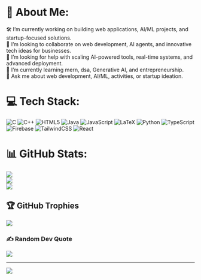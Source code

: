 # 💫 About Me:
🛠️ I’m currently working on building web applications, AI/ML projects, and startup-focused solutions.<br>🤝 I’m looking to collaborate on web development, AI agents, and innovative tech ideas for businesses.<br>🤲 I’m looking for help with scaling AI-powered tools, real-time systems, and advanced deployment.<br>🌱 I’m currently learning mern, dsa, Generative AI, and entrepreneurship.<br>💭 Ask me about web development, AI/ML, activities, or startup ideation.<br>


# 💻 Tech Stack:
![C](https://img.shields.io/badge/c-%2300599C.svg?style=for-the-badge&logo=c&logoColor=white) ![C++](https://img.shields.io/badge/c++-%2300599C.svg?style=for-the-badge&logo=c%2B%2B&logoColor=white) ![HTML5](https://img.shields.io/badge/html5-%23E34F26.svg?style=for-the-badge&logo=html5&logoColor=white) ![Java](https://img.shields.io/badge/java-%23ED8B00.svg?style=for-the-badge&logo=openjdk&logoColor=white) ![JavaScript](https://img.shields.io/badge/javascript-%23323330.svg?style=for-the-badge&logo=javascript&logoColor=%23F7DF1E) ![LaTeX](https://img.shields.io/badge/latex-%23008080.svg?style=for-the-badge&logo=latex&logoColor=white) ![Python](https://img.shields.io/badge/python-3670A0?style=for-the-badge&logo=python&logoColor=ffdd54) ![TypeScript](https://img.shields.io/badge/typescript-%23007ACC.svg?style=for-the-badge&logo=typescript&logoColor=white) ![Firebase](https://img.shields.io/badge/firebase-%23039BE5.svg?style=for-the-badge&logo=firebase) ![TailwindCSS](https://img.shields.io/badge/tailwindcss-%2338B2AC.svg?style=for-the-badge&logo=tailwind-css&logoColor=white) ![React](https://img.shields.io/badge/react-%2320232a.svg?style=for-the-badge&logo=react&logoColor=%2361DAFB)
# 📊 GitHub Stats:
![](https://github-readme-stats.vercel.app/api?username=basith-04&theme=dark&hide_border=false&include_all_commits=false&count_private=true)<br/>
![](https://nirzak-streak-stats.vercel.app/?user=basith-04&theme=dark&hide_border=false)<br/>
![](https://github-readme-stats.vercel.app/api/top-langs/?username=basith-04&theme=dark&hide_border=false&include_all_commits=false&count_private=true&layout=compact)

## 🏆 GitHub Trophies
![](https://github-profile-trophy.vercel.app/?username=basith-04&theme=radical&no-frame=false&no-bg=true&margin-w=4)

### ✍️ Random Dev Quote
![](https://quotes-github-readme.vercel.app/api?type=horizontal&theme=radical)

---
[![](https://visitcount.itsvg.in/api?id=basith-04&icon=0&color=1)](https://visitcount.itsvg.in)

<!-- Proudly created with GPRM ( https://gprm.itsvg.in ) -->
